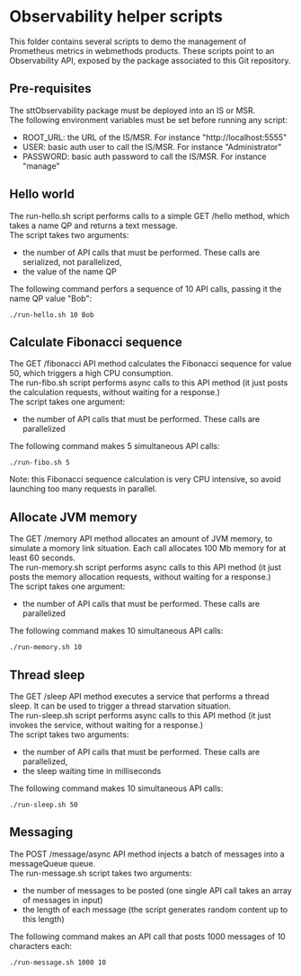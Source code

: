 # Observability helper scripts

This folder contains several scripts to demo the management of Prometheus metrics in webmethods products. These scripts point to an Observability API, exposed by the package associated to this Git repository. 

##  Pre-requisites

The sttObservability package must be deployed into an IS or MSR.  
The following environment variables must be set before running any script:
-   ROOT_URL: the URL of the IS/MSR. For instance "http://localhost:5555"
-   USER: basic auth user to call the IS/MSR. For instance "Administrator"
-   PASSWORD: basic auth password to call the IS/MSR. For instance "manage"
  
##  Hello world 

The run-hello.sh script performs calls to a simple GET /hello method, which takes a name QP and returns a text message.  
The script takes two arguments:
-   the number of API calls that must be performed. These calls are serialized, not parallelized,
-   the value of the name QP

The following command perfors a sequence of 10 API calls, passing it the name QP value "Bob":
```
./run-hello.sh 10 Bob
```

##  Calculate Fibonacci sequence

The GET /fibonacci API method calculates the Fibonacci sequence for value 50, which triggers a high CPU consumption.  
The run-fibo.sh script performs async calls to this API method (it just posts the calculation requests, without waiting for a response.)  
The script takes one argument:
-   the number of API calls that must be performed. These calls are parallelized  
  
The following command makes 5 simultaneous API calls:
```
./run-fibo.sh 5
```

Note: this Fibonacci sequence calculation is very CPU intensive, so avoid launching too many requests in parallel.  

##  Allocate JVM memory

The GET /memory API method allocates an amount of JVM memory, to simulate a momory link situation. Each call allocates 100 Mb memory for at least 60 seconds.    
The run-memory.sh script performs async calls to this API method (it just posts the memory allocation requests, without waiting for a response.)  
The script takes one argument:
-   the number of API calls that must be performed. These calls are parallelized  
  
The following command makes 10 simultaneous API calls:
```
./run-memory.sh 10
```

##  Thread sleep

The GET /sleep API method executes a service that performs a thread sleep. It can be used to trigger a thread starvation situation.  
The run-sleep.sh script performs async calls to this API method (it just invokes the service, without waiting for a response.)  
The script takes two arguments:
-   the number of API calls that must be performed. These calls are parallelized,
-   the sleep waiting time in milliseconds
  
The following command makes 10 simultaneous API calls:
```
./run-sleep.sh 50
```

##  Messaging

The POST /message/async API method injects a batch of messages into a messageQueue queue.  
The run-message.sh script takes two arguments:
-   the number of messages to be posted (one single API call takes an array of messages in input)
-   the length of each message (the script generates random content up to this length)
  
The following command makes an API call that posts 1000 messages of 10 characters each:
```
./run-message.sh 1000 10
```